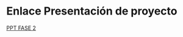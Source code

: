 <h1>Enlace Presentación de proyecto</h1>
<a href="https://www.canva.com/design/DAGWLIifvm0/ihJavba0CUblZx20UOeQDQ/view?utm_content=DAGWLIifvm0&utm_campaign=designshare&utm_medium=link&utm_source=editor">PPT FASE 2</a>

